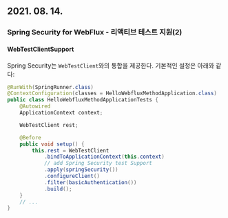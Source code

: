 ## 2021. 08. 14.

### Spring Security for WebFlux - 리액티브 테스트 지원(2)

#### WebTestClientSupport

Spring Security는 `WebTestClient`와의 통합을 제공한다. 기본적인 설정은 아래와 같다:

```java
@RunWith(SpringRunner.class)
@ContextConfiguration(classes = HelloWebfluxMethodApplication.class)
public class HelloWebfluxMethodApplicationTests {
    @Autowired
    ApplicationContext context;

    WebTestClient rest;

    @Before
    public void setup() {
        this.rest = WebTestClient
            .bindToApplicationContext(this.context)
            // add Spring Security test Support
            .apply(springSecurity())
            .configureClient()
            .filter(basicAuthentication())
            .build();
    }
    // ...
}
```

